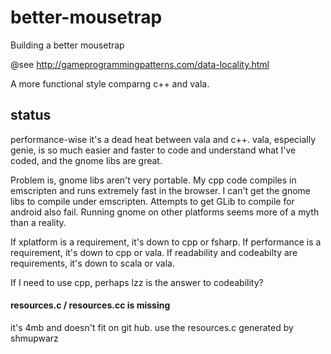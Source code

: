# better-mousetrap 

Building a better mousetrap

@see http://gameprogrammingpatterns.com/data-locality.html

A more functional style comparng c++ and vala.


## status

performance-wise it's a dead heat between vala and c++.
vala, especially genie, is so much easier and faster to code and understand what I've coded, and the gnome libs are great.

Problem is, gnome libs aren't very portable. My cpp code compiles in emscripten and runs extremely fast in the browser. I can't get the gnome libs to compile under emscripten. Attempts to get GLib to compile for android also fail. Running gnome on other platforms seems more of a myth than a reality.

If xplatform is a requirement, it's down to cpp or fsharp.
If performance is a requirement, it's down to cpp or vala.
If readability and codeabilty are requirements, it's down to scala or vala.

If I need to use cpp, perhaps lzz is the answer to codeability?

#### resources.c / resources.cc is missing
it's 4mb and doesn't fit on git hub. use the resources.c generated by shmupwarz

